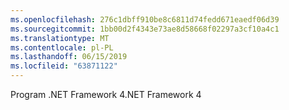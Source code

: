 ```yaml
---
ms.openlocfilehash: 276c1dbff910be8c6811d74fedd671eaedf06d39
ms.sourcegitcommit: 1bb00d2f4343e73ae8d58668f02297a3cf10a4c1
ms.translationtype: MT
ms.contentlocale: pl-PL
ms.lasthandoff: 06/15/2019
ms.locfileid: "63871122"
---
```

<span data-ttu-id="868ae-101">Program .NET Framework 4</span><span class="sxs-lookup"><span data-stu-id="868ae-101">.NET Framework 4</span></span>